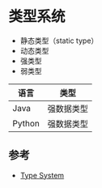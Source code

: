 # 类型系统

* 静态类型（static type）
* 动态类型
* 强类型
* 弱类型

| 语言   | 类型       |
| ------ | ---------- |
| Java   | 强数据类型 |
| Python | 强数据类型 |

## 参考

* [Type System](https://en.wikipedia.org/wiki/Type_system)